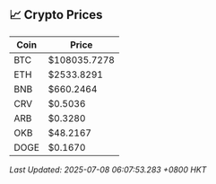 ## 📈 Crypto Prices

| Coin | Price |
| ---- | ----- |
| BTC | $108035.7278 |
| ETH | $2533.8291 |
| BNB | $660.2464 |
| CRV | $0.5036 |
| ARB | $0.3280 |
| OKB | $48.2167 |
| DOGE | $0.1670 |

_Last Updated: 2025-07-08 06:07:53.283 +0800 HKT_